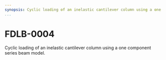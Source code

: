 ```yaml
---
synopsis: Cyclic loading of an inelastic cantilever column using a one component series beam model.
...
```


# FDLB-0004

Cyclic loading of an inelastic cantilever column using a one component series beam model.
